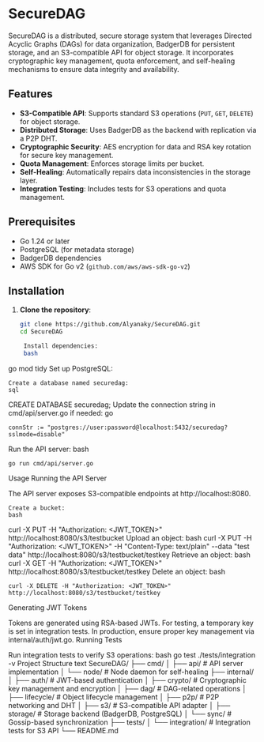 # SecureDAG

SecureDAG is a distributed, secure storage system that leverages Directed Acyclic Graphs (DAGs) for data organization, BadgerDB for persistent storage, and an S3-compatible API for object storage. It incorporates cryptographic key management, quota enforcement, and self-healing mechanisms to ensure data integrity and availability.

## Features
- **S3-Compatible API**: Supports standard S3 operations (`PUT`, `GET`, `DELETE`) for object storage.
- **Distributed Storage**: Uses BadgerDB as the backend with replication via a P2P DHT.
- **Cryptographic Security**: AES encryption for data and RSA key rotation for secure key management.
- **Quota Management**: Enforces storage limits per bucket.
- **Self-Healing**: Automatically repairs data inconsistencies in the storage layer.
- **Integration Testing**: Includes tests for S3 operations and quota management.

## Prerequisites
- Go 1.24 or later
- PostgreSQL (for metadata storage)
- BadgerDB dependencies
- AWS SDK for Go v2 (`github.com/aws/aws-sdk-go-v2`)

## Installation

1. **Clone the repository**:
   ```bash
   git clone https://github.com/Alyanaky/SecureDAG.git
   cd SecureDAG

    Install dependencies:
    bash

go mod tidy
Set up PostgreSQL:

    Create a database named securedag:
    sql

CREATE DATABASE securedag;
Update the connection string in cmd/api/server.go if needed:
go

    connStr := "postgres://user:password@localhost:5432/securedag?sslmode=disable"

Run the API server:
bash

    go run cmd/api/server.go

Usage
Running the API Server

The API server exposes S3-compatible endpoints at http://localhost:8080.

    Create a bucket:
    bash

curl -X PUT -H "Authorization: <JWT_TOKEN>" http://localhost:8080/s3/testbucket
Upload an object:
bash
curl -X PUT -H "Authorization: <JWT_TOKEN>" -H "Content-Type: text/plain" --data "test data" http://localhost:8080/s3/testbucket/testkey
Retrieve an object:
bash
curl -X GET -H "Authorization: <JWT_TOKEN>" http://localhost:8080/s3/testbucket/testkey
Delete an object:
bash

    curl -X DELETE -H "Authorization: <JWT_TOKEN>" http://localhost:8080/s3/testbucket/testkey

Generating JWT Tokens

Tokens are generated using RSA-based JWTs. For testing, a temporary key is set in integration tests. In production, ensure proper key management via internal/auth/jwt.go.
Running Tests

Run integration tests to verify S3 operations:
bash
go test ./tests/integration -v
Project Structure
text
SecureDAG/
├── cmd/
│   ├── api/          # API server implementation
│   └── node/         # Node daemon for self-healing
├── internal/
│   ├── auth/         # JWT-based authentication
│   ├── crypto/       # Cryptographic key management and encryption
│   ├── dag/          # DAG-related operations
│   ├── lifecycle/    # Object lifecycle management
│   ├── p2p/          # P2P networking and DHT
│   ├── s3/           # S3-compatible API adapter
│   ├── storage/      # Storage backend (BadgerDB, PostgreSQL)
│   └── sync/         # Gossip-based synchronization
├── tests/
│   └── integration/  # Integration tests for S3 API
└── README.md
